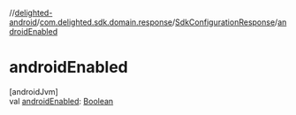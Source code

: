 //[delighted-android](../../../index.md)/[com.delighted.sdk.domain.response](../index.md)/[SdkConfigurationResponse](index.md)/[androidEnabled](android-enabled.md)

# androidEnabled

[androidJvm]\
val [androidEnabled](android-enabled.md): [Boolean](https://kotlinlang.org/api/latest/jvm/stdlib/kotlin/-boolean/index.html)
